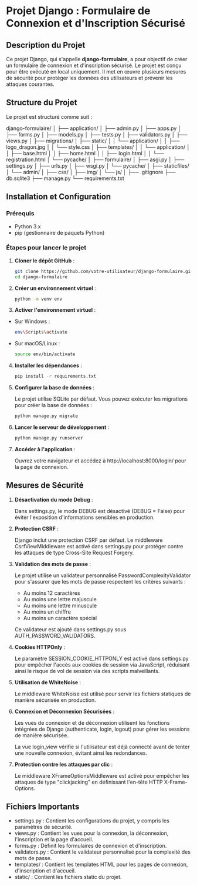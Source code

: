 # Projet Django : Formulaire de Connexion et d'Inscription Sécurisé

## Description du Projet

Ce projet Django, qui s'appelle **django-formulaire**, a pour objectif de créer un formulaire de connexion et d'inscription sécurisé. Le projet est conçu pour être exécuté en local uniquement. Il met en œuvre plusieurs mesures de sécurité pour protéger les données des utilisateurs et prévenir les attaques courantes.

## Structure du Projet

Le projet est structuré comme suit :

django-formulaire/
│
├── application/
│ ├── admin.py
│ ├── apps.py
│ ├── forms.py
│ ├── models.py
│ ├── tests.py
│ ├── validators.py
│ ├── views.py
│ ├── migrations/
│ ├── static/
│ │ └── application/
│ │   ├── logo_dragon.jpg
│ │   └── style.css
│ ├── templates/
│ │ └── application/
│ │   ├── base.html
│ │   ├── home.html
│ │   ├── login.html
│ │   └── registration.html
│ └── pycache/
│
├── formulaire/
│ ├── asgi.py
│ ├── settings.py
│ ├── urls.py
│ ├── wsgi.py
│ └── pycache/
│
├── staticfiles/
│ └── admin/
│   ├── css/
│   ├── img/
│   └── js/
│
├── .gitignore
├── db.sqlite3
├── manage.py
└── requirements.txt


## Installation et Configuration

### Prérequis

- Python 3.x
- pip (gestionnaire de paquets Python)

### Étapes pour lancer le projet

1. **Cloner le dépôt GitHub** :

   ```bash
   git clone https://github.com/votre-utilisateur/django-formulaire.git
   cd django-formulaire
   ```

2. **Créer un environnement virtuel** :

    ```bash
    python -m venv env
    ```

3. **Activer l'environnement virtuel** :

- Sur Windows :
    ```bash
    env\Scripts\activate
    ```

- Sur macOS/Linux :
    ```bash
    source env/bin/activate
    ```

4. **Installer les dépendances** :

    ```bash
    pip install -r requirements.txt
    ```

5. **Configurer la base de données** :

    Le projet utilise SQLite par défaut. Vous pouvez exécuter les migrations pour créer la base de données :
    ```bash
    python manage.py migrate
    ```

6. **Lancer le serveur de développement** :

    ```bash
    python manage.py runserver
    ```

7. **Accéder à l'application** :

    Ouvrez votre navigateur et accédez à http://localhost:8000/login/ pour la page de connexion.


## Mesures de Sécurité

1. **Désactivation du mode Debug** :

    Dans settings.py, le mode DEBUG est désactivé (DEBUG = False) pour éviter l'exposition d'informations sensibles en production.

2. **Protection CSRF** :

    Django inclut une protection CSRF par défaut. Le middleware CsrfViewMiddleware est activé dans settings.py pour protéger contre les attaques de type Cross-Site Request Forgery.

3. **Validation des mots de passe** :

    Le projet utilise un validateur personnalisé PasswordComplexityValidator pour s'assurer que les mots de passe respectent les critères suivants :

    - Au moins 12 caractères
    - Au moins une lettre majuscule
    - Au moins une lettre minuscule
    - Au moins un chiffre
    - Au moins un caractère spécial

    Ce validateur est ajouté dans settings.py sous AUTH_PASSWORD_VALIDATORS.

4. **Cookies HTTPOnly** :

    Le paramètre SESSION_COOKIE_HTTPONLY est activé dans settings.py pour empêcher l'accès aux cookies de session via JavaScript, réduisant ainsi le risque de vol de session via des scripts malveillants.

5. **Utilisation de WhiteNoise** :

    Le middleware WhiteNoise est utilisé pour servir les fichiers statiques de manière sécurisée en production.

6. **Connexion et Déconnexion Sécurisées** :

    Les vues de connexion et de déconnexion utilisent les fonctions intégrées de Django (authenticate, login, logout) pour gérer les sessions de manière sécurisée.

    La vue login_view vérifie si l'utilisateur est déjà connecté avant de tenter une nouvelle connexion, évitant ainsi les redondances.

7. **Protection contre les attaques par clic** :

    Le middleware XFrameOptionsMiddleware est activé pour empêcher les attaques de type "clickjacking" en définissant l'en-tête HTTP X-Frame-Options.


## Fichiers Importants

- settings.py : Contient les configurations du projet, y compris les paramètres de sécurité.
- views.py : Contient les vues pour la connexion, la déconnexion, l'inscription et la page d'accueil.
- forms.py : Définit les formulaires de connexion et d'inscription.
- validators.py : Contient le validateur personnalisé pour la complexité des mots de passe.
- templates/ : Contient les templates HTML pour les pages de connexion, d'inscription et d'accueil.
- static/ : Contient les fichiers static du projet.
